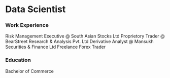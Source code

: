 # Data Scientist

### Work Experience
Risk Management Executive @ South Asian Stocks Ltd
Proprietory Trader @ BearStreet Research & Analysis Pvt. Ltd
Derivative Analyst @ Mansukh Securities & Finance Ltd
Freelance Forex Trader 

### Education
Bachelor of Commerce

